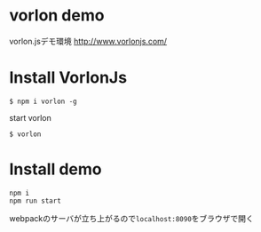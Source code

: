# vorlon demo

vorlon.jsデモ環境
http://www.vorlonjs.com/

# Install VorlonJs

```
$ npm i vorlon -g
```

start vorlon

```
$ vorlon
```

# Install demo 

```
npm i
npm run start
```
webpackのサーバが立ち上がるので`localhost:8090`をブラウザで開く

